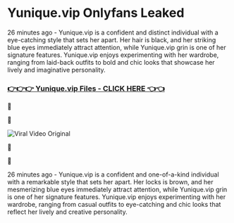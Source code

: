 # Yunique.vip Onlyfans Leaked

<p>26 minutes ago - Yunique.vip is a confident and distinct individual with a eye-catching style that sets her apart. Her hair is black, and her striking blue eyes immediately attract attention, while Yunique.vip grin is one of her signature features. Yunique.vip enjoys experimenting with her wardrobe, ranging from laid-back outfits to bold and chic looks that showcase her lively and imaginative personality.</p><p>
<h3><a href="https://fansleaks.com-getfree.pro/yunique-vip" rel="nofollow">👉👉👉 Yunique.vip Files - CLICK HERE 👈👈</a></h3>
<p>🔻</p>
<p>🔻</p> <p>
<a href="https://fansleaks.com-getfree.pro/yunique-vip" rel="nofollow"><img src="https://i.imgur.com/0ZbtXZ5.gif" alt="Viral Video Original" style="max-width: 100%; display: inline-block;" data-target="animated-image.originalImage"></a>
<p>🔻</p>
<p>🔻</p> <p>26 minutes ago - Yunique.vip is a confident and one-of-a-kind individual with a remarkable style that sets her apart. Her locks is brown, and her mesmerizing blue eyes immediately attract attention, while Yunique.vip grin is one of her signature features. Yunique.vip enjoys experimenting with her wardrobe, ranging from casual outfits to eye-catching and chic looks that reflect her lively and creative personality.</p>